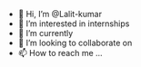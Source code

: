 - 👋 Hi, I’m @Lalit-kumar
- 👀 I’m interested in internships 
- 🌱 I’m currently 
- 💞️ I’m looking to collaborate on 
- 📫 How to reach me ...

<!---
Lalit-khatri/Lalit-khatri is a ✨ special ✨ repository because its `README.md` (this file) appears on your GitHub profile.
You can click the Preview link to take a look at your changes.
--->
